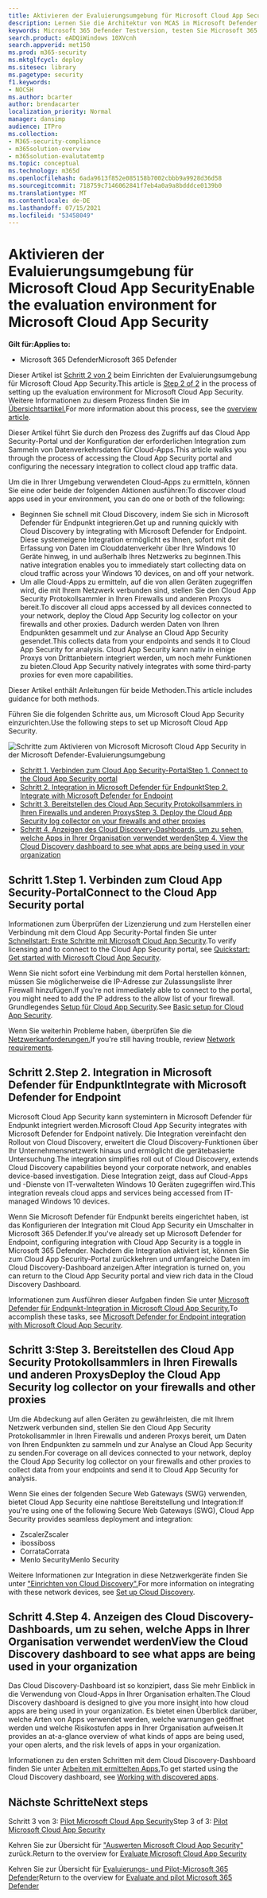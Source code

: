 ```yaml
---
title: Aktivieren der Evaluierungsumgebung für Microsoft Cloud App Security
description: Lernen Sie die Architektur von MCAS in Microsoft Defender für Office 365 kennen und verstehen Sie die Interaktionen zwischen den Microsoft 365 Defender Produkten.
keywords: Microsoft 365 Defender Testversion, testen Sie Microsoft 365 Defender, bewerten Sie Microsoft 365 Defender, Microsoft 365 Defender Evaluierungslabor, Microsoft 365 Defender Pilotprojekt, Cybersicherheit, erweiterte dauerhafte Bedrohung, Unternehmenssicherheit, Geräte, Gerät, Identität, Benutzer, Daten, Anwendungen, Vorfälle, automatisierte Untersuchung und Behebung, erweiterte Suche
search.product: eADQiWindows 10XVcnh
search.appverid: met150
ms.prod: m365-security
ms.mktglfcycl: deploy
ms.sitesec: library
ms.pagetype: security
f1.keywords:
- NOCSH
ms.author: bcarter
author: brendacarter
localization_priority: Normal
manager: dansimp
audience: ITPro
ms.collection:
- M365-security-compliance
- m365solution-overview
- m365solution-evalutatemtp
ms.topic: conceptual
ms.technology: m365d
ms.openlocfilehash: 6ada9613f852e085158b7002cbbb9a9928d36d58
ms.sourcegitcommit: 718759c7146062841f7eb4a0a9a8bdddce0139b0
ms.translationtype: MT
ms.contentlocale: de-DE
ms.lasthandoff: 07/15/2021
ms.locfileid: "53458049"
---
```

# <a name="enable-the-evaluation-environment-for-microsoft-cloud-app-security"></a><span data-ttu-id="bf4ec-104">Aktivieren der Evaluierungsumgebung für Microsoft Cloud App Security</span><span class="sxs-lookup"><span data-stu-id="bf4ec-104">Enable the evaluation environment for Microsoft Cloud App Security</span></span>


<span data-ttu-id="bf4ec-105">**Gilt für:**</span><span class="sxs-lookup"><span data-stu-id="bf4ec-105">**Applies to:**</span></span>

- <span data-ttu-id="bf4ec-106">Microsoft 365 Defender</span><span class="sxs-lookup"><span data-stu-id="bf4ec-106">Microsoft 365 Defender</span></span>

<span data-ttu-id="bf4ec-107">Dieser Artikel ist [Schritt 2 von 2](eval-defender-mcas-overview.md) beim Einrichten der Evaluierungsumgebung für Microsoft Cloud App Security.</span><span class="sxs-lookup"><span data-stu-id="bf4ec-107">This article is [Step 2 of 2](eval-defender-mcas-overview.md) in the process of setting up the evaluation environment for Microsoft Cloud App Security.</span></span> <span data-ttu-id="bf4ec-108">Weitere Informationen zu diesem Prozess finden Sie im [Übersichtsartikel.](eval-defender-mcas-overview.md)</span><span class="sxs-lookup"><span data-stu-id="bf4ec-108">For more information about this process, see the [overview article](eval-defender-mcas-overview.md).</span></span>

<span data-ttu-id="bf4ec-109">Dieser Artikel führt Sie durch den Prozess des Zugriffs auf das Cloud App Security-Portal und der Konfiguration der erforderlichen Integration zum Sammeln von Datenverkehrsdaten für Cloud-Apps.</span><span class="sxs-lookup"><span data-stu-id="bf4ec-109">This article walks you through the process of accessing the Cloud App Security portal and configuring the necessary integration to collect cloud app traffic data.</span></span>

<span data-ttu-id="bf4ec-110">Um die in Ihrer Umgebung verwendeten Cloud-Apps zu ermitteln, können Sie eine oder beide der folgenden Aktionen ausführen:</span><span class="sxs-lookup"><span data-stu-id="bf4ec-110">To discover cloud apps used in your environment, you can do one or both of the following:</span></span>

- <span data-ttu-id="bf4ec-111">Beginnen Sie schnell mit Cloud Discovery, indem Sie sich in Microsoft Defender für Endpunkt integrieren.</span><span class="sxs-lookup"><span data-stu-id="bf4ec-111">Get up and running quickly with Cloud Discovery by integrating with Microsoft Defender for Endpoint.</span></span> <span data-ttu-id="bf4ec-112">Diese systemeigene Integration ermöglicht es Ihnen, sofort mit der Erfassung von Daten im Clouddatenverkehr über Ihre Windows 10 Geräte hinweg, in und außerhalb Ihres Netzwerks zu beginnen.</span><span class="sxs-lookup"><span data-stu-id="bf4ec-112">This native integration enables you to immediately start collecting data on cloud traffic across your Windows 10 devices, on and off your network.</span></span>
- <span data-ttu-id="bf4ec-113">Um alle Cloud-Apps zu ermitteln, auf die von allen Geräten zugegriffen wird, die mit Ihrem Netzwerk verbunden sind, stellen Sie den Cloud App Security Protokollsammler in Ihren Firewalls und anderen Proxys bereit.</span><span class="sxs-lookup"><span data-stu-id="bf4ec-113">To discover all cloud apps accessed by all devices connected to your network, deploy the Cloud App Security log collector on your firewalls and other proxies.</span></span> <span data-ttu-id="bf4ec-114">Dadurch werden Daten von Ihren Endpunkten gesammelt und zur Analyse an Cloud App Security gesendet.</span><span class="sxs-lookup"><span data-stu-id="bf4ec-114">This collects data from your endpoints and sends it to Cloud App Security for analysis.</span></span> <span data-ttu-id="bf4ec-115">Cloud App Security kann nativ in einige Proxys von Drittanbietern integriert werden, um noch mehr Funktionen zu bieten.</span><span class="sxs-lookup"><span data-stu-id="bf4ec-115">Cloud App Security natively integrates with some third-party proxies for even more capabilities.</span></span>

<span data-ttu-id="bf4ec-116">Dieser Artikel enthält Anleitungen für beide Methoden.</span><span class="sxs-lookup"><span data-stu-id="bf4ec-116">This article includes guidance for both methods.</span></span>

<span data-ttu-id="bf4ec-117">Führen Sie die folgenden Schritte aus, um Microsoft Cloud App Security einzurichten.</span><span class="sxs-lookup"><span data-stu-id="bf4ec-117">Use the following steps to set up Microsoft Cloud App Security.</span></span>

![Schritte zum Aktivieren von Microsoft Microsoft Cloud App Security in der Microsoft Defender-Evaluierungsumgebung](../../media/defender/m365-defender-mcas-eval-enable-steps.png)

- [<span data-ttu-id="bf4ec-119">Schritt 1. Verbinden zum Cloud App Security-Portal</span><span class="sxs-lookup"><span data-stu-id="bf4ec-119">Step 1. Connect to the Cloud App Security portal</span></span>](#step-1-connect-to-the-cloud-app-security-portal)
- [<span data-ttu-id="bf4ec-120">Schritt 2. Integration in Microsoft Defender für Endpunkt</span><span class="sxs-lookup"><span data-stu-id="bf4ec-120">Step 2. Integrate with Microsoft Defender for Endpoint</span></span>](#step-2-integrate-with-microsoft-defender-for-endpoint)
- [<span data-ttu-id="bf4ec-121">Schritt 3. Bereitstellen des Cloud App Security Protokollsammlers in Ihren Firewalls und anderen Proxys</span><span class="sxs-lookup"><span data-stu-id="bf4ec-121">Step 3. Deploy the Cloud App Security log collector on your firewalls and other proxies</span></span>](#step-3-deploy-the-cloud-app-security-log-collector-on-your-firewalls-and-other-proxies)
- [<span data-ttu-id="bf4ec-122">Schritt 4. Anzeigen des Cloud Discovery-Dashboards, um zu sehen, welche Apps in Ihrer Organisation verwendet werden</span><span class="sxs-lookup"><span data-stu-id="bf4ec-122">Step 4. View the Cloud Discovery dashboard to see what apps are being used in your organization</span></span>](#step-4-view-the-cloud-discovery-dashboard-to-see-what-apps-are-being-used-in-your-organization)

## <a name="step-1-connect-to-the-cloud-app-security-portal"></a><span data-ttu-id="bf4ec-123">Schritt 1.</span><span class="sxs-lookup"><span data-stu-id="bf4ec-123">Step 1.</span></span> <span data-ttu-id="bf4ec-124">Verbinden zum Cloud App Security-Portal</span><span class="sxs-lookup"><span data-stu-id="bf4ec-124">Connect to the Cloud App Security portal</span></span>

<span data-ttu-id="bf4ec-125">Informationen zum Überprüfen der Lizenzierung und zum Herstellen einer Verbindung mit dem Cloud App Security-Portal finden Sie unter [Schnellstart: Erste Schritte mit Microsoft Cloud App Security](/cloud-app-security/getting-started-with-cloud-app-security).</span><span class="sxs-lookup"><span data-stu-id="bf4ec-125">To verify licensing and to connect to the Cloud App Security portal, see [Quickstart: Get started with Microsoft Cloud App Security](/cloud-app-security/getting-started-with-cloud-app-security).</span></span> 

<span data-ttu-id="bf4ec-126">Wenn Sie nicht sofort eine Verbindung mit dem Portal herstellen können, müssen Sie möglicherweise die IP-Adresse zur Zulassungsliste Ihrer Firewall hinzufügen.</span><span class="sxs-lookup"><span data-stu-id="bf4ec-126">If you're not immediately able to connect to the portal, you might need to add the IP address to the allow list of your firewall.</span></span> <span data-ttu-id="bf4ec-127">Grundlegendes [Setup für Cloud App Security](/cloud-app-security/general-setup).</span><span class="sxs-lookup"><span data-stu-id="bf4ec-127">See [Basic setup for Cloud App Security](/cloud-app-security/general-setup).</span></span>

<span data-ttu-id="bf4ec-128">Wenn Sie weiterhin Probleme haben, überprüfen Sie die [Netzwerkanforderungen.](/cloud-app-security/network-requirements)</span><span class="sxs-lookup"><span data-stu-id="bf4ec-128">If you're still having trouble, review [Network requirements](/cloud-app-security/network-requirements).</span></span>

## <a name="step-2-integrate-with-microsoft-defender-for-endpoint"></a><span data-ttu-id="bf4ec-129">Schritt 2.</span><span class="sxs-lookup"><span data-stu-id="bf4ec-129">Step 2.</span></span> <span data-ttu-id="bf4ec-130">Integration in Microsoft Defender für Endpunkt</span><span class="sxs-lookup"><span data-stu-id="bf4ec-130">Integrate with Microsoft Defender for Endpoint</span></span>

<span data-ttu-id="bf4ec-131">Microsoft Cloud App Security kann systemintern in Microsoft Defender für Endpunkt integriert werden.</span><span class="sxs-lookup"><span data-stu-id="bf4ec-131">Microsoft Cloud App Security integrates with Microsoft Defender for Endpoint natively.</span></span> <span data-ttu-id="bf4ec-132">Die Integration vereinfacht den Rollout von Cloud Discovery, erweitert die Cloud Discovery-Funktionen über Ihr Unternehmensnetzwerk hinaus und ermöglicht die gerätebasierte Untersuchung.</span><span class="sxs-lookup"><span data-stu-id="bf4ec-132">The integration simplifies roll out of Cloud Discovery, extends Cloud Discovery capabilities beyond your corporate network, and enables device-based investigation.</span></span> <span data-ttu-id="bf4ec-133">Diese Integration zeigt, dass auf Cloud-Apps und -Dienste von IT-verwalteten Windows 10 Geräten zugegriffen wird.</span><span class="sxs-lookup"><span data-stu-id="bf4ec-133">This integration reveals cloud apps and services being accessed from IT-managed Windows 10 devices.</span></span> 

<span data-ttu-id="bf4ec-134">Wenn Sie Microsoft Defender für Endpunkt bereits eingerichtet haben, ist das Konfigurieren der Integration mit Cloud App Security ein Umschalter in Microsoft 365 Defender.</span><span class="sxs-lookup"><span data-stu-id="bf4ec-134">If you've already set up Microsoft Defender for Endpoint, configuring integration with Cloud App Security is a toggle in Microsoft 365 Defender.</span></span> <span data-ttu-id="bf4ec-135">Nachdem die Integration aktiviert ist, können Sie zum Cloud App Security-Portal zurückkehren und umfangreiche Daten im Cloud Discovery-Dashboard anzeigen.</span><span class="sxs-lookup"><span data-stu-id="bf4ec-135">After integration is turned on, you can return to the Cloud App Security portal and view rich data in the Cloud Discovery Dashboard.</span></span>

<span data-ttu-id="bf4ec-136">Informationen zum Ausführen dieser Aufgaben finden Sie unter [Microsoft Defender für Endpunkt-Integration in Microsoft Cloud App Security.](/cloud-app-security/mde-integration)</span><span class="sxs-lookup"><span data-stu-id="bf4ec-136">To accomplish these tasks, see [Microsoft Defender for Endpoint integration with Microsoft Cloud App Security](/cloud-app-security/mde-integration).</span></span> 

## <a name="step-3-deploy-the-cloud-app-security-log-collector-on-your-firewalls-and-other-proxies"></a><span data-ttu-id="bf4ec-137">Schritt 3:</span><span class="sxs-lookup"><span data-stu-id="bf4ec-137">Step 3.</span></span> <span data-ttu-id="bf4ec-138">Bereitstellen des Cloud App Security Protokollsammlers in Ihren Firewalls und anderen Proxys</span><span class="sxs-lookup"><span data-stu-id="bf4ec-138">Deploy the Cloud App Security log collector on your firewalls and other proxies</span></span>

<span data-ttu-id="bf4ec-139">Um die Abdeckung auf allen Geräten zu gewährleisten, die mit Ihrem Netzwerk verbunden sind, stellen Sie den Cloud App Security Protokollsammler in Ihren Firewalls und anderen Proxys bereit, um Daten von Ihren Endpunkten zu sammeln und zur Analyse an Cloud App Security zu senden.</span><span class="sxs-lookup"><span data-stu-id="bf4ec-139">For coverage on all devices connected to your network, deploy the Cloud App Security log collector on your firewalls and other proxies to collect data from your endpoints and send it to Cloud App Security for analysis.</span></span> 

<span data-ttu-id="bf4ec-140">Wenn Sie eines der folgenden Secure Web Gateways (SWG) verwenden, bietet Cloud App Security eine nahtlose Bereitstellung und Integration:</span><span class="sxs-lookup"><span data-stu-id="bf4ec-140">If you're using one of the following Secure Web Gateways (SWG), Cloud App Security provides seamless deployment and integration:</span></span>
- <span data-ttu-id="bf4ec-141">Zscaler</span><span class="sxs-lookup"><span data-stu-id="bf4ec-141">Zscaler</span></span>
- <span data-ttu-id="bf4ec-142">iboss</span><span class="sxs-lookup"><span data-stu-id="bf4ec-142">iboss</span></span>
- <span data-ttu-id="bf4ec-143">Corrata</span><span class="sxs-lookup"><span data-stu-id="bf4ec-143">Corrata</span></span>
- <span data-ttu-id="bf4ec-144">Menlo Security</span><span class="sxs-lookup"><span data-stu-id="bf4ec-144">Menlo Security</span></span>

<span data-ttu-id="bf4ec-145">Weitere Informationen zur Integration in diese Netzwerkgeräte finden Sie unter ["Einrichten von Cloud Discovery".](/cloud-app-security/set-up-cloud-discovery)</span><span class="sxs-lookup"><span data-stu-id="bf4ec-145">For more information on integrating with these network devices, see [Set up Cloud Discovery](/cloud-app-security/set-up-cloud-discovery).</span></span> 
## <a name="step-4-view-the-cloud-discovery-dashboard-to-see-what-apps-are-being-used-in-your-organization"></a><span data-ttu-id="bf4ec-146">Schritt 4.</span><span class="sxs-lookup"><span data-stu-id="bf4ec-146">Step 4.</span></span> <span data-ttu-id="bf4ec-147">Anzeigen des Cloud Discovery-Dashboards, um zu sehen, welche Apps in Ihrer Organisation verwendet werden</span><span class="sxs-lookup"><span data-stu-id="bf4ec-147">View the Cloud Discovery dashboard to see what apps are being used in your organization</span></span>

<span data-ttu-id="bf4ec-148">Das Cloud Discovery-Dashboard ist so konzipiert, dass Sie mehr Einblick in die Verwendung von Cloud-Apps in Ihrer Organisation erhalten.</span><span class="sxs-lookup"><span data-stu-id="bf4ec-148">The Cloud Discovery dashboard is designed to give you more insight into how cloud apps are being used in your organization.</span></span> <span data-ttu-id="bf4ec-149">Es bietet einen Überblick darüber, welche Arten von Apps verwendet werden, welche warnungen geöffnet werden und welche Risikostufen apps in Ihrer Organisation aufweisen.</span><span class="sxs-lookup"><span data-stu-id="bf4ec-149">It provides an at-a-glance overview of what kinds of apps are being used, your open alerts, and the risk levels of apps in your organization.</span></span> 

<span data-ttu-id="bf4ec-150">Informationen zu den ersten Schritten mit dem Cloud Discovery-Dashboard finden Sie unter [Arbeiten mit ermittelten Apps.](/cloud-app-security/discovered-apps)</span><span class="sxs-lookup"><span data-stu-id="bf4ec-150">To get started using the Cloud Discovery dashboard, see [Working with discovered apps](/cloud-app-security/discovered-apps).</span></span>

## <a name="next-steps"></a><span data-ttu-id="bf4ec-151">Nächste Schritte</span><span class="sxs-lookup"><span data-stu-id="bf4ec-151">Next steps</span></span>

<span data-ttu-id="bf4ec-152">Schritt 3 von 3: [Pilot Microsoft Cloud App Security](eval-defender-mcas-pilot.md)</span><span class="sxs-lookup"><span data-stu-id="bf4ec-152">Step 3 of 3: [Pilot Microsoft Cloud App Security](eval-defender-mcas-pilot.md)</span></span>

<span data-ttu-id="bf4ec-153">Kehren Sie zur Übersicht für ["Auswerten Microsoft Cloud App Security"](eval-defender-mcas-overview.md) zurück.</span><span class="sxs-lookup"><span data-stu-id="bf4ec-153">Return to the overview for [Evaluate Microsoft Cloud App Security](eval-defender-mcas-overview.md)</span></span>

<span data-ttu-id="bf4ec-154">Kehren Sie zur Übersicht für [Evaluierungs- und Pilot-Microsoft 365 Defender](eval-overview.md)</span><span class="sxs-lookup"><span data-stu-id="bf4ec-154">Return to the overview for [Evaluate and pilot Microsoft 365 Defender](eval-overview.md)</span></span>